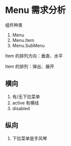 # Menu 需求分析

组件种类

1. Menu
2. Menu.Item
3. Menu.SubMenu

Item 的排列方向：垂直、水平

Item 的排列：弹出、展开

## 横向

1. 有/无下拉菜单
2. active 有横线
3. disabled

## 纵向

1. 下拉菜单是手风琴
